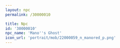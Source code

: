 ```yaml
---
layout: npc
permalink: /30000010

title: Npc
id: '30000010'
npc_name: 'Mano''s Ghost'
icon_url: 'portrait/mob/22000059_n_manored_p.png'
---
```

